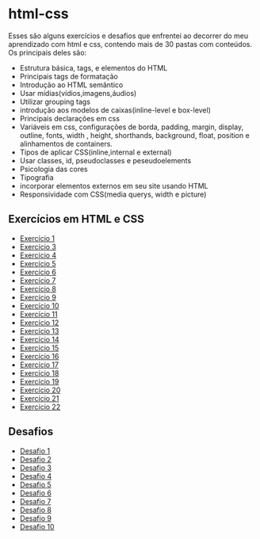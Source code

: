 # html-css
 Esses são alguns exercícios e desafios que enfrentei ao decorrer do meu aprendizado com html e css, contendo mais de 30 pastas com conteúdos.
 Os principais deles são:
 * Estrutura básica, tags, e elementos do HTML
 * Principais tags de formatação
 * Introdução ao HTML semântico
 * Usar mídias(vídios,imagens,áudios)
 * Utilizar grouping tags
 * introdução aos modelos de caixas(inline-level e box-level)
 * Principais declarações em css
 * Variáveis em css, configurações de borda, padding, margin, display, outline, fonts, width , height, shorthands, background, float, position e alinhamentos de containers.
 * Tipos de aplicar CSS(inline,internal e external)
 * Usar classes, id, pseudoclasses e peseudoelements
 * Psicologia das cores
 * Tipografia
 * incorporar elementos externos em seu site usando HTML
 * Responsividade com CSS(media querys, width e picture)

 ## Exercícios em HTML e CSS

- [Exercício 1](exercicios/ex002/)
- [Exercício 3](exercicios/ex003/)
- [Exercício 4](exercicios/ex004/)
- [Exercício 5](exercicios/ex006/index.html)
- [Exercício 6](exercicios/ex007/html5.html)
- [Exercício 7](exercicios/ex008/index.html)
- [Exercício 8](exercicios/ex008b/index.html)
- [Exercício 9](exercicios/ex009/index.html)
- [Exercício 10](exercicios/ex010/index.html)
- [Exercício 11](exercicios/ex011/index.html)
- [Exercício 12](exercicios/ex012/index.html)
- [Exercício 13](exercicios/ex013/index.html)
- [Exercício 14](exercicios/ex014/index.html)
- [Exercício 15](exercicios/ex015/index.html)
- [Exercício 16](exercicios/ex016/cor01.html)
- [Exercício 17](exercicios/ex017/fontes01.html)
- [Exercício 18](exercicios/ex018/fonte001.html)
- [Exercício 19](exercicios/ex019/seletor01.html)
- [Exercício 20](exercicios/ex020/hover.html)
- [Exercício 21](exercicios/ex021/caixa01.html)
- [Exercício 22](exercicios/ex021/index.html)

## Desafios

- [Desafio 1](Desafios/desafio001/INDEX.HTML)
- [Desafio 2](Desafios/desafio002/index.html)
- [Desafio 3](Desafios/desafio003/index.html)
- [Desafio 4](Desafios/desafio004/index.html)
- [Desafio 5](Desafios/desafio005/index.html)
- [Desafio 6](Desafios/desafio006/indes.html)
- [Desafio 7](Desafios/desafio007/index.html)
- [Desafio 8](Desafios/desafio008/index.html)
- [Desafio 9](Desafios/desafio009/index.html)
- [Desafio 10](Desafios/desafio010/index.html)
